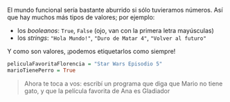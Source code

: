 El mundo funcional sería bastante aburrido si sólo tuvieramos números. Así que hay muchos más tipos de valores; por ejemplo:

 * los _booleanos_: `True`, `False` (ojo, van con la primera letra mayúsculas)
 * los _strings_: `"Hola Mundo!"`,  `"Duro de Matar 4"`, `"Volver al futuro"`

Y como son valores, ¡podemos etiquetarlos como siempre!

```haskell
peliculaFavoritaFlorencia = "Star Wars Episodio 5"
marioTienePerro = True
```


> Ahora te toca a vos: escribí un programa que diga que Mario no tiene gato, y que la película favorita de Ana es Gladiador